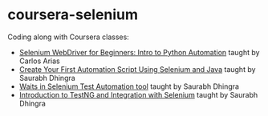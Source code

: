 # coursera-selenium

Coding along with Coursera classes:
- [Selenium WebDriver for Beginners: Intro to Python Automation](https://www.coursera.org/projects/selenium-python) taught by Carlos Arias 
- [Create Your First Automation Script Using Selenium and Java](https://www.coursera.org/projects/create-automation-script-using-selenium-java) taught by Saurabh Dhingra
- [Waits in Selenium Test Automation tool](https://www.coursera.org/projects/waits-in-selenium-test-automation-tool) taught by Saurabh Dhingra
- [Introduction to TestNG and Integration with Selenium](https://www.coursera.org/projects/introduction-to-testng-integration-with-selenium) taught by Saurabh Dhingra